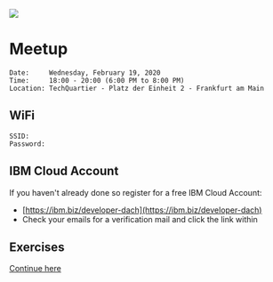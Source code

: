 ![](https://secure.meetupstatic.com/photos/event/b/b/0/e/highres_488387886.jpeg)

# Meetup

```
Date:     Wednesday, February 19, 2020
Time:     18:00 - 20:00 (6:00 PM to 8:00 PM)
Location: TechQuartier - Platz der Einheit 2 - Frankfurt am Main
```

## WiFi

```
SSID:      
Password:  
```

## IBM Cloud Account

If you haven't already done so register for a free IBM Cloud Account:
* [https://ibm.biz/developer-dach](https://ibm.biz/developer-dach)
* Check your emails for a verification mail and click the link within


## Exercises

[Continue here](https://ibm.biz/istio-handson)
